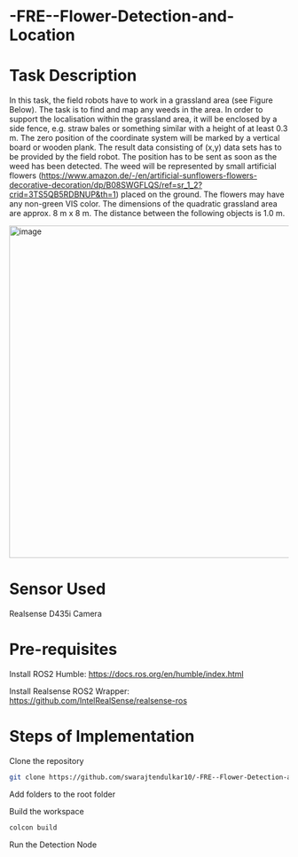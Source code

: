 # -FRE--Flower-Detection-and-Location
# Task Description
In this task, the field robots have to work in a grassland area (see Figure Below). The task is to find and map any weeds in the area. In order to support the localisation within the grassland area, it will be enclosed by a side fence, e.g. straw bales or something similar with a height of at least 0.3 m. The zero position of the coordinate system will be marked by a vertical board or wooden plank. The result data consisting of (x,y) data sets has to be provided by the field robot. The position has to be sent as soon as the weed has been detected. The weed will be represented by small artificial flowers (https://www.amazon.de/-/en/artificial-sunflowers-flowers-decorative-decoration/dp/B08SWGFLQS/ref=sr_1_2?crid=3TS5QB5RDBNUP&th=1) placed on the ground. The flowers may have any non-green VIS color. The dimensions of the quadratic grassland area are approx. 8 m x 8 m. The distance between the following objects is 1.0 m.

<img width="600" height="600" alt="image" src="https://github.com/user-attachments/assets/4f8aaa08-a3f9-4d73-af41-59b659a1aea4" />


# Sensor Used
Realsense D435i Camera

# Pre-requisites
Install ROS2 Humble: https://docs.ros.org/en/humble/index.html

Install Realsense ROS2 Wrapper: https://github.com/IntelRealSense/realsense-ros

# Steps of Implementation
Clone the repository
```bash
git clone https://github.com/swarajtendulkar10/-FRE--Flower-Detection-and-Location
```

Add folders to the root folder


Build the workspace
```bash
colcon build
```

Run the Detection Node

